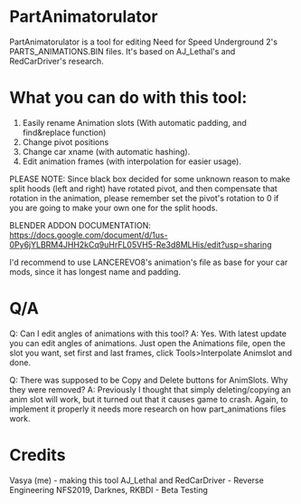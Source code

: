 # PartAnimatorulator
PartAnimatorulator is a tool for editing Need for Speed Underground 2's PARTS_ANIMATIONS.BIN files. It's based on AJ_Lethal's and RedCarDriver's research.

# What you can do with this tool:
1. Easily rename Animation slots (With automatic padding, and find&replace function)
2. Change pivot positions
3. Change car xname (with automatic hashing).
4. Edit animation frames (with interpolation for easier usage).

PLEASE NOTE: Since black box decided for some unknown reason to make split hoods (left and right) have rotated pivot, and then compensate that rotation in the animation, please remember set the pivot's rotation to 0 if you are going to make your own one for the split hoods.

BLENDER ADDON DOCUMENTATION: https://docs.google.com/document/d/1us-0Py6jYLBRM4JHH2kCq9uHrFL05VH5-Re3d8MLHis/edit?usp=sharing

I'd recommend to use LANCEREVO8's animation's file as base for your car mods, since it has longest name and padding.

# Q/A
Q: Can I edit angles of animations with this tool?
A: Yes. With latest update you can edit angles of animations. Just open the Animations file, open the slot you want, set first and last frames, click Tools>Interpolate Animslot and done.


Q: There was supposed to be Copy and Delete buttons for AnimSlots. Why they were removed?
A: Previously I thought that simply deleting/copying an anim slot will work, but it turned out that it causes game to crash. Again, to implement it properly it needs more research on how part_animations files work.


# Credits
Vasya (me) - making this tool
AJ_Lethal and RedCarDriver - Reverse Engineering
NFS2019, Darknes, RKBDI - Beta Testing
